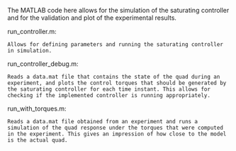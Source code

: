The MATLAB code here allows for the simulation of the saturating controller and for the validation and plot of the experimental results.

run_controller.m:

    Allows for defining parameters and running the saturating controller in simulation.
  
run_controller_debug.m:

    Reads a data.mat file that contains the state of the quad during an experiment, and plots the control torques that should be generated by the saturating controller for each time instant. This allows for checking if the implemented controller is running appropriately.
    
run_with_torques.m:

    Reads a data.mat file obtained from an experiment and runs a simulation of the quad response under the torques that were computed in the experiment. This gives an impression of how close to the model is the actual quad.
